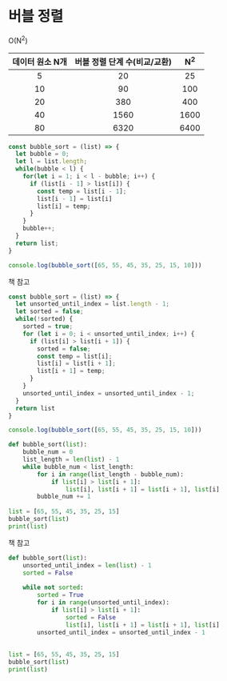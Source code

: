 # 버블 정렬

O(N<sup>2</sup>)

| 데이터 원소 N개 | 버블 정렬 단계 수(비교/교환) | N<sup>2</sup> |
|:------------:|:------------------------:|:-----------:|
| 5  | 20   | 25   |
| 10 | 90   | 100  |
| 20 | 380  | 400  |
| 40 | 1560 | 1600 |
| 80 | 6320 | 6400 |

```js
const bubble_sort = (list) => {
  let bubble = 0;
  let l = list.length;
  while(bubble < l) {
    for(let i = 1; i < l - bubble; i++) {
      if (list[i - 1] > list[i]) {
        const temp = list[i - 1];
        list[i - 1] = list[i]
        list[i] = temp;
      }
    }
    bubble++;
  }
  return list;
}

console.log(bubble_sort([65, 55, 45, 35, 25, 15, 10]))
```

책 참고
```js
const bubble_sort = (list) => {
  let unsorted_until_index = list.length - 1;
  let sorted = false;
  while(!sorted) {
    sorted = true;
    for (let i = 0; i < unsorted_until_index; i++) {
      if (list[i] > list[i + 1]) {
        sorted = false;
        const temp = list[i];
        list[i] = list[i + 1];
        list[i + 1] = temp;
      }
    }
    unsorted_until_index = unsorted_until_index - 1;
  }
  return list
}

console.log(bubble_sort([65, 55, 45, 35, 25, 15, 10]))
```

```python
def bubble_sort(list):
    bubble_num = 0
    list_length = len(list) - 1
    while bubble_num < list_length:
        for i in range(list_length - bubble_num):
            if list[i] > list[i + 1]:
                list[i], list[i + 1] = list[i + 1], list[i]
        bubble_num += 1
        
list = [65, 55, 45, 35, 25, 15]
bubble_sort(list)
print(list)
```

책 참고
```python
def bubble_sort(list):
    unsorted_until_index = len(list) - 1
    sorted = False
    
    while not sorted:
        sorted = True
        for i in range(unsorted_until_index):
            if list[i] > list[i + 1]:
                sorted = False
                list[i], list[i + 1] = list[i + 1], list[i]
        unsorted_until_index = unsorted_until_index - 1
    
        
list = [65, 55, 45, 35, 25, 15]
bubble_sort(list)
print(list)
```